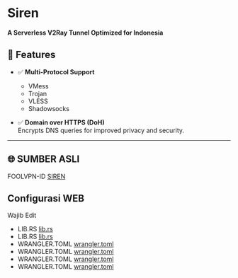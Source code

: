 # Siren

**A Serverless V2Ray Tunnel Optimized for Indonesia**


## 🔧 Features

- ✅ **Multi-Protocol Support**

  - VMess
  - Trojan
  - VLESS
  - Shadowsocks

- ✅ **Domain over HTTPS (DoH)**  
  Encrypts DNS queries for improved privacy and security.

---

## 🌐 SUMBER ASLI 

FOOLVPN-ID [SIREN](https://github.com/FoolVPN-ID/Siren)

## Configurasi WEB

Wajib Edit 

- LIB.RS [lib.rs](https://github.com/AFRcloud/afrcloud-site/blob/2abdcbac17d3ae25520cc04d980a7f430f702569/src/lib.rs#L18)
- LIB.RS [lib.rs](https://github.com/AFRcloud/afrcloud-site/blob/2abdcbac17d3ae25520cc04d980a7f430f702569/src/lib.rs#L60)
- WRANGLER.TOML [wrangler.toml](https://github.com/AFRcloud/afrcloud-site/blob/2abdcbac17d3ae25520cc04d980a7f430f702569/wrangler.toml#L7C1-L97C1)
- WRANGLER.TOML [wrangler.toml](https://github.com/AFRcloud/afrcloud-site/blob/2abdcbac17d3ae25520cc04d980a7f430f702569/wrangler.toml#L99)
- WRANGLER.TOML [wrangler.toml](https://github.com/AFRcloud/afrcloud-site/blob/2abdcbac17d3ae25520cc04d980a7f430f702569/wrangler.toml#L108)
- WRANGLER.TOML [wrangler.toml](https://github.com/AFRcloud/afrcloud-site/blob/2abdcbac17d3ae25520cc04d980a7f430f702569/wrangler.toml#L109-L112)
